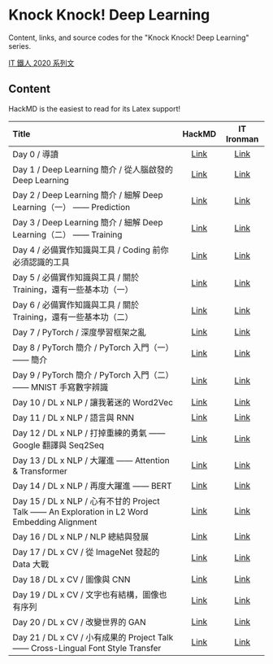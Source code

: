 # Knock Knock! Deep Learning

Content, links, and source codes for the "Knock Knock! Deep Learning" series.

[IT 鐵人 2020 系列文](https://ithelp.ithome.com.tw/users/20130687/ironman/3761)

## Content

HackMD is the easiest to read for its Latex support!

|Title|HackMD|IT Ironman|
|:-|:-:|:-:|
|Day 0 / 導讀|[Link](https://hackmd.io/@pyliao/knockknockdl-day0)|[Link](https://ithelp.ithome.com.tw/articles/10237004)|
|Day 1 / Deep Learning 簡介 / 從人腦啟發的 Deep Learning|[Link](https://hackmd.io/@pyliao/knockknockdl-day1)|[Link](https://ithelp.ithome.com.tw/articles/10237540)|
|Day 2 / Deep Learning 簡介 / 細解 Deep Learning（一） —— Prediction|[Link](https://hackmd.io/@pyliao/knockknockdl-day2)|[Link](https://ithelp.ithome.com.tw/articles/10238304)|
|Day 3 / Deep Learning 簡介 / 細解 Deep Learning（二） —— Training|[Link](https://hackmd.io/@pyliao/knockknockdl-day3)|[Link](https://ithelp.ithome.com.tw/articles/10239048)|
|Day 4 / 必備實作知識與工具 / Coding 前你必須認識的工具|[Link](https://hackmd.io/@pyliao/knockknockdl-day4)|[Link](https://ithelp.ithome.com.tw/articles/10239737)|
|Day 5 / 必備實作知識與工具 / 關於 Training，還有一些基本功（一）|[Link](https://hackmd.io/@pyliao/knockknockdl-day5)|[Link](https://ithelp.ithome.com.tw/articles/10240556)|
|Day 6 / 必備實作知識與工具 / 關於 Training，還有一些基本功（二）|[Link](https://hackmd.io/@pyliao/knockknockdl-day6)|[Link](https://ithelp.ithome.com.tw/articles/10241205)|
|Day 7 / PyTorch / 深度學習框架之亂|[Link](https://hackmd.io/@pyliao/knockknockdl-day7)|[Link](https://ithelp.ithome.com.tw/articles/10241809)|
|Day 8 / PyTorch 簡介 / PyTorch 入門（一） —— 簡介|[Link](https://hackmd.io/@pyliao/knockknockdl-day8)|[Link](https://ithelp.ithome.com.tw/articles/10242468)|
|Day 9 / PyTorch 簡介 / PyTorch 入門（二） —— MNIST 手寫數字辨識|[Link](https://hackmd.io/@pyliao/knockknockdl-day9)|[Link](https://ithelp.ithome.com.tw/articles/10243145)|
|Day 10 / DL x NLP / 讓我著迷的 Word2Vec|[Link](https://hackmd.io/@pyliao/knockknockdl-day10)|[Link](https://ithelp.ithome.com.tw/articles/10243725)|
|Day 11 / DL x NLP / 語言與 RNN|[Link](https://hackmd.io/@pyliao/knockknockdl-day11)|[Link](https://ithelp.ithome.com.tw/articles/10244308)|
|Day 12 / DL x NLP / 打掉重練的勇氣 —— Google 翻譯與 Seq2Seq|[Link](https://hackmd.io/@pyliao/knockknockdl-day12)|[Link](https://ithelp.ithome.com.tw/articles/10245015)|
|Day 13 / DL x NLP / 大躍進 —— Attention & Transformer|[Link](https://hackmd.io/@pyliao/knockknockdl-day13)|[Link](https://ithelp.ithome.com.tw/articles/10245626)|
|Day 14 / DL x NLP / 再度大躍進 —— BERT|[Link](https://hackmd.io/@pyliao/knockknockdl-day14)|[Link](https://ithelp.ithome.com.tw/articles/10246138)|
|Day 15 / DL x NLP / 心有不甘的 Project Talk —— An Exploration in L2 Word Embedding Alignment|[Link](https://hackmd.io/@pyliao/knockknockdl-day15)|[Link](https://ithelp.ithome.com.tw/articles/10246714)|
|Day 16 / DL x NLP / NLP 總結與發展|[Link](https://hackmd.io/@pyliao/knockknockdl-day16)|[Link](https://ithelp.ithome.com.tw/articles/10247324)|
|Day 17 / DL x CV / 從 ImageNet 發起的 Data 大戰|[Link](https://hackmd.io/@pyliao/knockknockdl-day17)|[Link](https://ithelp.ithome.com.tw/articles/10247893)|
|Day 18 / DL x CV / 圖像與 CNN|[Link](https://hackmd.io/@pyliao/knockknockdl-day18)|[Link](https://ithelp.ithome.com.tw/articles/10248289)|
|Day 19 / DL x CV / 文字也有結構，圖像也有序列|[Link](https://hackmd.io/@pyliao/knockknockdl-day19)|[Link](https://ithelp.ithome.com.tw/articles/10248735)|
|Day 20 / DL x CV / 改變世界的 GAN|[Link](https://hackmd.io/@pyliao/knockknockdl-day20)|[Link](https://ithelp.ithome.com.tw/articles/10249256)|
|Day 21 / DL x CV / 小有成果的 Project Talk —— Cross-Lingual Font Style Transfer|[Link](https://hackmd.io/@pyliao/HJMWWbDHv)|[Link](https://ithelp.ithome.com.tw/articles/10249738)|
